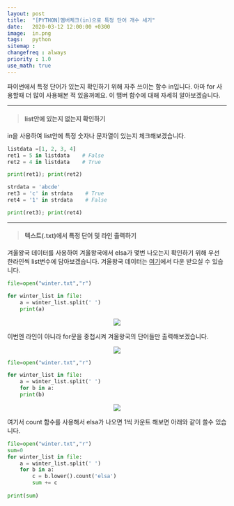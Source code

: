 ```yaml
---
layout: post
title:  "[PYTHON]멤버체크(in)으로 특정 단어 개수 세기"
date:   2020-03-12 12:00:00 +0300
image:  in.png
tags:   python
sitemap :
changefreq : always
priority : 1.0
use_math: true
---
```



파이썬에서 특정 단어가 있는지 확인하기 위해 자주 쓰이는 함수 in입니다. 아마 for 사용할때 더 많이 사용해본 적 있을꺼예요. 이 맴버 함수에 대해 자세히 알아보겠습니다.

---------


> #### list안에 있는지 없는지 확인하기

in을 사용하여 list안에 특정 숫자나 문자열이 있는지 체크해보겠습니다. 

```python
listdata =[1, 2, 3, 4]
ret1 = 5 in listdata    # False
ret2 = 4 in listdata    # True

print(ret1); print(ret2)

strdata = 'abcde'
ret3 = 'c' in strdata    # True
ret4 = '1' in strdata    # False

print(ret3); print(ret4)
```

---------


> #### 텍스트(.txt)에서 특정 단어 및 라인 출력하기

겨울왕국 데이터를 사용하여 겨울왕국에서 elsa가 몇번 나오는지 확인하기 위해 우선 한라인씩 list변수에 담아보겠습니다. 겨울왕국 데이터는 [여기](https://github.com/KEJdev/DataSet/tree/master/DataSet)에서 다운 받으실 수 있습니다.


```python
file=open("winter.txt","r")

for winter_list in file:
    a = winter_list.split(' ')
    print(a)
```


<center><img src="{{ site.baseurl }}/images/in.png" ></center>


이번엔 라인이 아니라 for문을 중첩시켜 겨울왕국의 단어들만 출력해보겠습니다. 


<center><img src="{{ site.baseurl }}/images/in2.png" ></center>

```python
file=open("winter.txt","r")

for winter_list in file:
    a = winter_list.split(' ')
    for b in a:
    print(b)
```


<center><img src="{{ site.baseurl }}/images/in3.png" ></center>

여기서 count 함수를 사용해서 elsa가 나오면 1씩 카운트 해보면 아래와 같이 쓸수 있습니다.


```python
file=open("winter.txt","r")
sum=0
for winter_list in file:
    a = winter_list.split(' ')
    for b in a:
        c = b.lower().count('elsa')
        sum += c 
	    
print(sum)
```